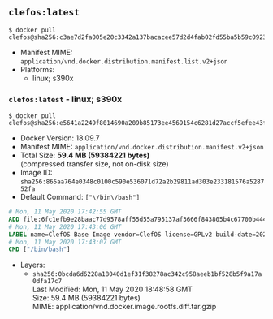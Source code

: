 ## `clefos:latest`

```console
$ docker pull clefos@sha256:c3ae7d2fa005e20c3342a137bacacee57d2d4fab02fd55ba5b59c0923ade43a7
```

-	Manifest MIME: `application/vnd.docker.distribution.manifest.list.v2+json`
-	Platforms:
	-	linux; s390x

### `clefos:latest` - linux; s390x

```console
$ docker pull clefos@sha256:e5641a2249f8014690a209b85173ee4569154c6281d27accf5efee43fa545fb6
```

-	Docker Version: 18.09.7
-	Manifest MIME: `application/vnd.docker.distribution.manifest.v2+json`
-	Total Size: **59.4 MB (59384221 bytes)**  
	(compressed transfer size, not on-disk size)
-	Image ID: `sha256:865aa764e0348c0100c590e536071d72a2b29811ad303e233181576a528752fa`
-	Default Command: `["\/bin\/bash"]`

```dockerfile
# Mon, 11 May 2020 17:42:55 GMT
ADD file:6fc1efb9e28baac77d9578aff55d55a795137af3666f843805b4c67700b44469 in / 
# Mon, 11 May 2020 17:43:06 GMT
LABEL name=ClefOS Base Image vendor=ClefOS license=GPLv2 build-date=20200507
# Mon, 11 May 2020 17:43:07 GMT
CMD ["/bin/bash"]
```

-	Layers:
	-	`sha256:0bcda6d6228a18040d1ef31f38278ac342c958aeeb1bf528b5f9a17a0dfa17c7`  
		Last Modified: Mon, 11 May 2020 18:48:58 GMT  
		Size: 59.4 MB (59384221 bytes)  
		MIME: application/vnd.docker.image.rootfs.diff.tar.gzip
